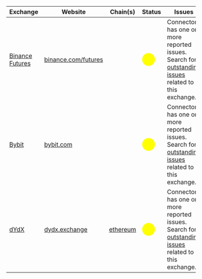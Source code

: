 | Exchange                                         | Website                                      | Chain(s)                          | Status                                               | Issues                           |
| ------------------------------------------------ | -------------------------------------------- | --------------------------------- | ---------------------------------------------------- | -------------------------------- |
| [Binance Futures](/exchanges/binance-perpetual)  | [binance.com/futures](https://www.binance.com/futures)           |                                   | <span style="color:yellow; font-size:25px">⬤</span> | Connector has one or more reported issues. Search for [outstanding issues](https://github.com/hummingbot/hummingbot/labels/binance_perpetual) related to this exchange.  |
| [Bybit](/exchanges/bybit-perpetual)              | [bybit.com](https://www.bybit.com/en-US/)    |                                   | <span style="color:yellow; font-size:25px">⬤</span> | Connector has one or more reported issues. Search for [outstanding issues](https://github.com/hummingbot/hummingbot/labels/bybit_perpetual) related to this exchange.    |
| [dYdX](/exchanges/dydx-perpetual)      | [dydx.exchange](https://dydx.exchange/)      | [ethereum](/gateway/chains/ethereum)   | <span style="color:yellow; font-size:25px">⬤</span> | Connector has one or more reported issues. Search for [outstanding issues](https://github.com/hummingbot/hummingbot/labels/dydx_perpetual) related to this exchange.    |
